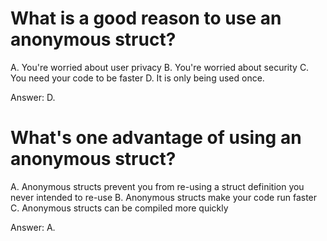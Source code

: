 # What is a good reason to use an anonymous struct?

A. You're worried about user privacy
B. You're worried about security
C. You need your code to be faster
D. It is only being used once.

Answer: D.

# What's one advantage of using an anonymous struct?

A. Anonymous structs prevent you from re-using a struct definition you never intended to re-use
B. Anonymous structs make your code run faster
C. Anonymous structs can be compiled more quickly

Answer: A.
